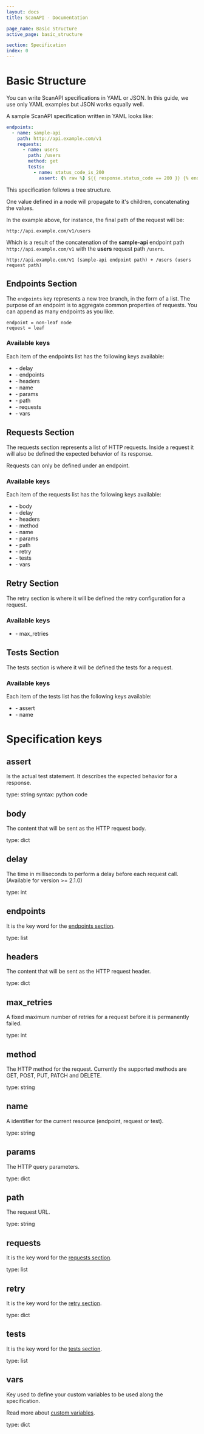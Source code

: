 ```yaml
---
layout: docs
title: ScanAPI - Documentation

page_name: Basic Structure
active_page: basic_structure

section: Specification
index: 0
---
```


# Basic Structure

You can write ScanAPI specifications in YAML or JSON. In this guide, we use only YAML examples but JSON works equally well.

A sample ScanAPI specification written in YAML looks like:

```yaml
endpoints:
  - name: sample-api
    path: http://api.example.com/v1
    requests:
      - name: users
        path: /users
        method: get
        tests:
          - name: status_code_is_200
            assert: {% raw %} ${{ response.status_code == 200 }} {% endraw %}
```

This specification follows a tree structure.

One value defined in a node will propagate to it's children, concatenating the values.

In the example above, for instance, the final path of the request will be:

```
http://api.example.com/v1/users
```

Which is a result of the concatenation of the **sample-api** endpoint path `http://api.example.com/v1` with the **users** request path `/users`.

```
http://api.example.com/v1 (sample-api endpoint path) + /users (users request path)
```

## Endpoints Section

The `endpoints` key represents a new tree branch, in the form of a list. The purpose of an endpoint is to aggregate common properties of requests. You can append as many endpoints as you like.

```
endpoint = non-leaf node
request = leaf
```

### Available keys

Each item of the endpoints list has the following keys available:

- \- delay
- \- endpoints
- \- headers
- \- name
- \- params
- \- path
- \- requests
- \- vars

## Requests Section

The requests section represents a list of HTTP requests. Inside a request it will also be defined the expected behavior of its response.

Requests can only be defined under an endpoint.

### Available keys

Each item of the requests list has the following keys available:

- \- body
- \- delay
- \- headers
- \- method
- \- name
- \- params
- \- path
- \- retry
- \- tests
- \- vars

## Retry Section

The retry section is where it will be defined the retry configuration for a request.

### Available keys

- \- max_retries

## Tests Section

The tests section is where it will be defined the tests for a request.

### Available keys

Each item of the tests list has the following keys available:

- \- assert
- \- name

# Specification keys

## assert

Is the actual test statement. It describes the expected behavior for a response.

type: string
syntax: python code

## body

The content that will be sent as the HTTP request body.

type: dict

## delay

The time in milliseconds to perform a delay before each request call. (Available for version >= 2.1.0)

type: int

## endpoints

It is the key word for the [endpoints section](#endpoints-section).

type: list

## headers

The content that will be sent as the HTTP request header.

type: dict

## max_retries

A fixed maximum number of retries for a request before it is permanently failed.

type: int

## method

The HTTP method for the request. Currently the supported methods are GET, POST, PUT, PATCH and DELETE.

type: string

## name

A identifier for the current resource (endpoint, request or test).

type: string

## params

The HTTP query parameters.

type: dict

## path

The request URL.

type: string

## requests

It is the key word for the [requests section](#requests-section).

type: list

## retry

It is the key word for the [retry section](#retry-section).

type: dict

## tests

It is the key word for the [tests section](#tests-section).

type: list

## vars

Key used to define your custom variables to be used along the specification.

Read more about [custom variables](https://scanapi.dev/docs_v1/specification/custom_variables.html).

type: dict
